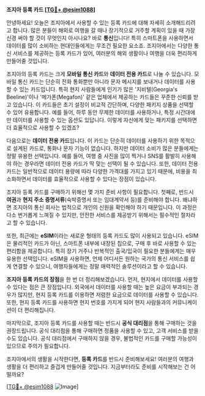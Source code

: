 **조지아 등록 카드 [[TG💪+ @esim1088](https://t.me/s/esim1088)]**

안녕하세요! 오늘은 조지아에서 사용할 수 있는 등록 카드에 대해 자세히 소개해드리려고 합니다. 많은 분들이 해외로 여행을 갈 때나 장기적으로 거주할 계획이 있을 때 가장 신경 써야 할 것이 무엇인지 아시나요? 바로 **통신**입니다! 특히 스마트폰을 사용하면서 데이터를 많이 소비하는 현대인들에게는 무조건 필요한 요소죠. 조지아에서는 다양한 통신 서비스를 제공하는 등록 카드가 있어, 여러분의 해외 생활이나 여행을 더욱 편리하게 만들어줄 것입니다.

조지아의 등록 카드는 크게 **모바일 통신 카드**와 **데이터 전용 카드**로 나눌 수 있습니다. 모바일 통신 카드는 단순히 전화 통화뿐만 아니라 문자 메시지를 보내거나 데이터를 사용할 수 있는 카드입니다. 특히 현지 사람들에게 인기가 많은 '지비텔(Georgia's Beeline)'이나 '메가폰(Megafon)' 같은 업체에서 제공하는 카드들은 꾸준한 신뢰를 받고 있습니다. 이 카드들은 초기 설정이 비교적 간단하며, 다양한 패키지 상품을 선택할 수 있어 유용합니다. 예를 들어, 하루 동안 무제한 데이터를 사용하거나, 특정 시간대에만 데이터를 사용할 수 있는 옵션도 있답니다. 이렇게 자신에게 맞는 패키지를 선택하면 더 효율적으로 사용할 수 있겠죠?

다음으로는 **데이터 전용 카드**입니다. 이 카드는 단순히 데이터를 사용하기 위한 목적으로 설계된 카드로, 통화나 문자 기능이 없습니다. 하지만 데이터 소비가 많은 분들에게는 정말 유용한 선택입니다. 예를 들어, 여행 중 사진을 많이 찍거나 SNS를 활발히 사용해야 하는 경우라면 데이터 전용 카드가 딱 맞는 선택이 될 수 있습니다. 또한, 데이터 전용 카드는 일반적으로 데이터 용량에 따라 다양한 가격대를 가지고 있기 때문에, 비용을 최소화하면서 데이터를 효율적으로 사용할 수 있다는 장점이 있습니다.

조지아 등록 카드를 구매하기 위해선 몇 가지 준비 사항이 필요합니다. 첫째로, 반드시 **여권**과 **현지 주소 증명서류**(숙박증명서 또는 임대계약서 등)를 준비해야 합니다. 왜냐하면 조지아의 통신 회사는 법적으로 개인의 신원을 확인해야 하기 때문입니다. 이 과정은 다소 번거롭게 느껴질 수 있지만, 안전한 서비스를 제공받기 위해서는 필수적인 절차라고 할 수 있습니다.

또한, 최근에는 **eSIM**이라는 새로운 형태의 등록 카드도 많이 사용되고 있습니다. eSIM은 물리적인 카드가 아닌, 스마트폰 내부에 내장된 칩으로, 구매 후 바로 사용할 수 있는 편리함을 제공합니다. 특히 장기 거주나 반복적인 출국/입국이 필요한 분들에게는 매우 유용한 선택입니다. eSIM을 사용하면, 언제 어디서든 원하는 국가의 통신 서비스를 쉽게 연결할 수 있으니, 여행자들에게는 정말 매력적인 솔루션이라고 할 수 있습니다.

**조지아 등록 카드의 장점**을 한 번 더 정리해보겠습니다. 먼저, 현지에서 데이터를 사용할 수 있다는 점은 큰 장점입니다. 외국에서 데이터를 사용할 때는 높은 요금이 부과되는 경우가 많지만, 현지 등록 카드를 이용하면 저렴한 요금으로 데이터를 사용할 수 있습니다. 또한, 현지 등록 카드를 사용하면 현지 번호를 가지게 되어 현지 사람들과의 커뮤니케이션이 더 편리해집니다.

마지막으로, 조지아 등록 카드를 사용할 때는 반드시 **공식 대리점**을 통해 구매하는 것을 권장드립니다. 공식 대리점을 통해 구매하면 정품을 사용할 수 있고, 고객 서비스를 받을 수도 있습니다. 공식 대리점에서 구매하지 않을 경우, 불법적인 카드를 구매할 가능성이 있으므로 주의가 필요합니다.

조지아에서의 생활을 시작한다면, **등록 카드**를 반드시 준비해보세요! 여러분의 여행과 생활을 더 편리하고 즐겁게 만들어줄 것입니다. 지금부터라도 준비를 시작해보는 건 어떨까요?

[[TG💪+ @esim1088](https://t.me/s/esim1088) ![Image](https://i.postimg.cc/Y0z9fWf4/image.png)]